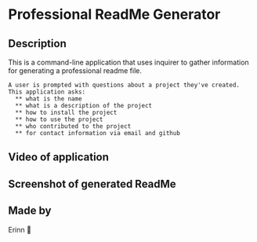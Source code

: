 # Professional ReadMe Generator
   
  ## Description
  This is a command-line application that uses inquirer to gather information for generating a professional readme file.
    
    A user is prompted with questions about a project they've created. This application asks:
      ** what is the name
      ** what is a description of the project
      ** how to install the project
      ** how to use the project
      ** who contributed to the project
      ** for contact information via email and github
      
## Video of application

## Screenshot of generated ReadMe
  
## Made by
Erinn 👾
